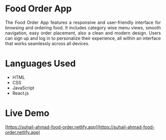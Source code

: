 # Food Order App

<div align="justify"> The Food Order App features a responsive and user-friendly interface for browsing and ordering food. It includes category wise menu views, smooth navigation, easy order placement, also a clean and modern design. Users can sign up and log in to personalize their experience, all within an interface that works seamlessly across all devices. <div>

# Languages Used

<ul>
  <li>HTML</li>
  <li>CSS</li>
  <li>JavaScript</li>
  <li>React.js</li>
</ul>

# Live Demo

[https://suhail-ahmad-food-order.netlify.app](https://suhail-ahmad-food-order.netlify.app)

